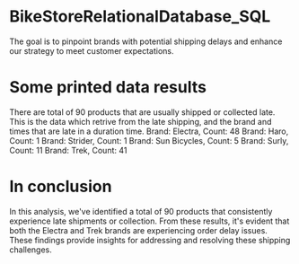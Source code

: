 # BikeStoreRelationalDatabase_SQL
The goal is to pinpoint brands with potential shipping delays and enhance our strategy to meet customer expectations.

# Some printed data results
There are total of 90  products that are usually shipped or collected late.
This is the data which retrive from the late shipping, and the brand and times that are late in a duration time. 
Brand: Electra, Count: 48
Brand: Haro, Count: 1
Brand: Strider, Count: 1
Brand: Sun Bicycles, Count: 5
Brand: Surly, Count: 11
Brand: Trek, Count: 41

# In conclusion
In this analysis, we've identified a total of 90 products that consistently experience late shipments or collection. 
From these results, it's evident that both the Electra and Trek brands are experiencing order delay issues. 
These findings provide insights for addressing and resolving these shipping challenges.
